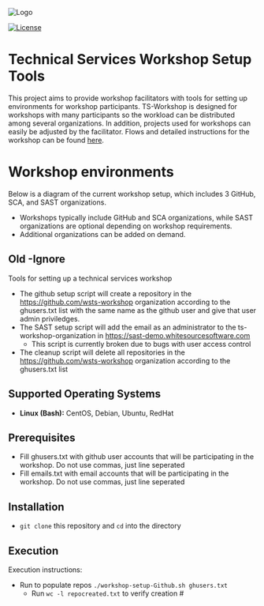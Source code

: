 ![Logo](https://resources.mend.io/mend-sig/logo/mend-dark-logo-horizontal.png)

[![License](https://img.shields.io/badge/License-Apache%202.0-yellowgreen.svg)](https://opensource.org/licenses/Apache-2.0)  
# Technical Services Workshop Setup Tools
This project aims to provide workshop facilitators with tools for setting up environments for workshop participants. TS-Workshop is designed for workshops with many participants so the workload can be distributed among several organizations.
In addition, projects used for workshops can easily be adjusted by the facilitator. Flows and detailed instructions for the workshop can be found [here](https://whitesource.atlassian.net/wiki/spaces/TES/pages/2500984892/Customer+Workshops).

# Workshop environments
Below is a diagram of the current workshop setup, which includes 3 GitHub, SCA, and SAST organizations.
- Workshops typically include GitHub and SCA organizations, while SAST organizations are optional depending on workshop requirements.
- Additional organizations can be added on demand.





## Old -Ignore
Tools for setting up a technical services workshop
- The github setup script will create a repository in the https://github.com/wsts-workshop organization according to the ghusers.txt list with the same name as the github user and give that user admin priviledges.
- The SAST setup script will add the email as an administrator to the ts-workshop-organization in https://sast-demo.whitesourcesoftware.com
  - This script is currently broken due to bugs with user access control
- The cleanup script will delete all repositories in the https://github.com/wsts-workshop organization according to the ghusers.txt list

## Supported Operating Systems
- **Linux (Bash):**	CentOS, Debian, Ubuntu, RedHat

## Prerequisites
- Fill ghusers.txt with github user accounts that will be participating in the workshop.  Do not use commas, just line seperated
- Fill emails.txt with email accounts that will be participating in the workshop.  Do not use commas, just line seperated

## Installation
- ```git clone``` this repository and ```cd``` into the directory


## Execution
Execution instructions:  
- Run to populate repos ```./workshop-setup-Github.sh ghusers.txt```
  - Run ```wc -l repocreated.txt``` to verify creation #

